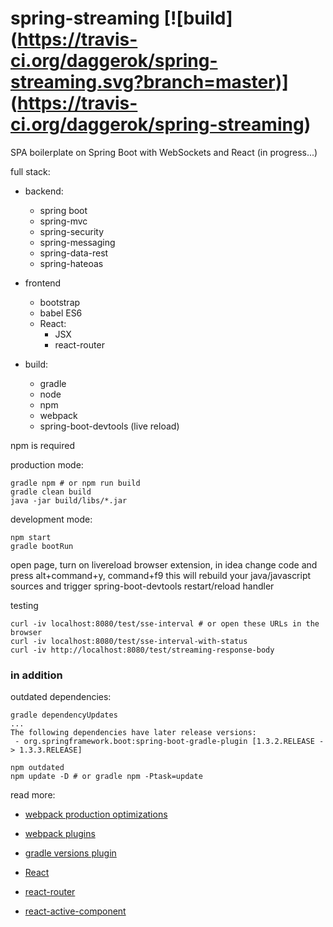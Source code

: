 spring-streaming [![build] (https://travis-ci.org/daggerok/spring-streaming.svg?branch=master)] (https://travis-ci.org/daggerok/spring-streaming) 
================

SPA boilerplate on Spring Boot with WebSockets and React (in progress...)

full stack:

- backend:
  - spring boot
  - spring-mvc
  - spring-security
  - spring-messaging
  - spring-data-rest
  - spring-hateoas

- frontend
  - bootstrap
  - babel ES6
  - React:
    - JSX
    - react-router

- build:
  - gradle
  - node
  - npm
  - webpack
  - spring-boot-devtools (live reload)

npm is required

production mode:

```shell
gradle npm # or npm run build
gradle clean build
java -jar build/libs/*.jar
```

development mode:

```shell
npm start
gradle bootRun
```

open page, turn on livereload browser extension, in idea change code and press alt+command+y, command+f9
this will rebuild your java/javascript sources and trigger spring-boot-devtools restart/reload handler

testing
```shell
curl -iv localhost:8080/test/sse-interval # or open these URLs in the browser
curl -iv localhost:8080/test/sse-interval-with-status
curl -iv http://localhost:8080/test/streaming-response-body
```

### in addition

outdated dependencies:

```shell
gradle dependencyUpdates
...
The following dependencies have later release versions:
 - org.springframework.boot:spring-boot-gradle-plugin [1.3.2.RELEASE -> 1.3.3.RELEASE]

npm outdated
npm update -D # or gradle npm -Ptask=update
```

read more:

- [webpack production optimizations](https://github.com/webpack/docs/wiki/code-splitting)

- [webpack plugins](https://github.com/webpack/docs/wiki/list-of-plugins)

- [gradle versions plugin](https://github.com/ben-manes/gradle-versions-plugin)

- [React](https://facebook.github.io/react/docs/getting-started.html)

- [react-router](https://github.com/reactjs/react-router)

- [react-active-component](https://github.com/insin/react-router-active-component)
